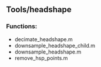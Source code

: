 ## Tools/headshape

### Functions:

- decimate_headshape.m
- downsample_headshape_child.m
- downsample_headshape.m
- remove_hsp_points.m